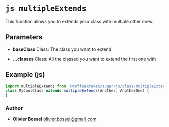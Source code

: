 


<!-- @namespace    sugar.js.class -->

# ```js multipleExtends ```


This function allows you to extends your class with multiple other ones.

## Parameters

- **baseClass**  Class: The class you want to extend

- **...classes**  Class: All the classed you want to extend the first one with



## Example (js)

```js
import multipleExtends from '@coffeekraken/sugar/js/class/multipleExtends';
class MyCoolClass extends multipleExtends(Another, AnotherOne) {
}
```


### Author
- **Olivier Bossel** <a href="mailto:olivier.bossel@gmail.com">olivier.bossel@gmail.com</a> 




